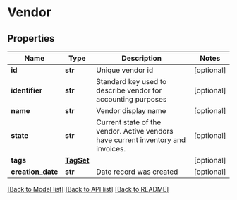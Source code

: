 # Vendor

## Properties
Name | Type | Description | Notes
------------ | ------------- | ------------- | -------------
**id** | **str** | Unique vendor id | [optional] 
**identifier** | **str** | Standard key used to describe vendor for accounting purposes | [optional] 
**name** | **str** | Vendor display name | [optional] 
**state** | **str** | Current state of the vendor.  Active vendors have current inventory and invoices. | [optional] 
**tags** | [**TagSet**](TagSet.md) |  | [optional] 
**creation_date** | **str** | Date record was created | [optional] 

[[Back to Model list]](../README.md#documentation-for-models) [[Back to API list]](../README.md#documentation-for-api-endpoints) [[Back to README]](../README.md)


